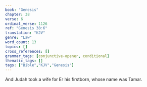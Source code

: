 ```yaml
---
book: "Genesis"
chapter: 38
verse: 6
ordinal_verse: 1126
ref: "Genesis 38:6"
translation: "KJV"
genre: "Law"
word_count: 13
topics: []
cross_references: []
grammar_tags: [conjunctive-opener, conditional]
thematic_tags: []
tags: ["Bible","KJV","Genesis"]
---
```

And Judah took a wife for Er his firstborn, whose name was Tamar.
